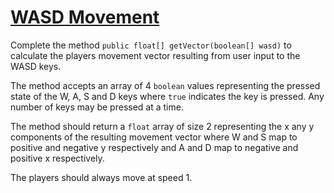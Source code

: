 # [WASD Movement](https://www.codewars.com/kata/wasd-movement "https://www.codewars.com/kata/5a1428eb6975989403000136")

Complete the method ```public float[] getVector(boolean[] wasd)``` to calculate the players movement vector resulting from user input to the WASD keys. 
 
The method accepts an array of 4 ```boolean``` values representing the pressed state of the W, A, S and D keys where ```true``` indicates the key is pressed. Any number of keys may be pressed at a time. 
 
The method should return a ```float``` array of size 2 representing the x any y components of the resulting movement vector where W and S map to positive and negative y respectively and A and D map to negative and positive x respectively. 
 
 
The players should always move at speed 1. 